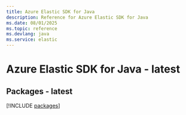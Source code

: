 ```yaml
---
title: Azure Elastic SDK for Java
description: Reference for Azure Elastic SDK for Java
ms.date: 08/01/2025
ms.topic: reference
ms.devlang: java
ms.service: elastic
---
```

# Azure Elastic SDK for Java - latest
## Packages - latest
[!INCLUDE [packages](elastic-index.md)]